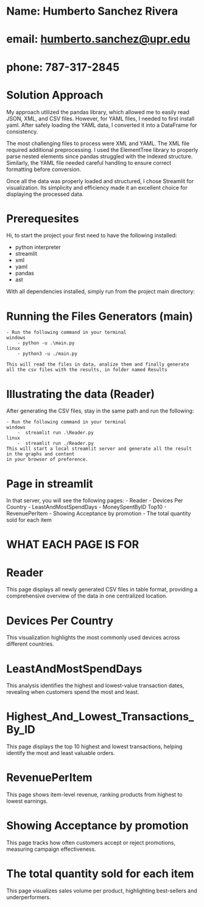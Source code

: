 # Name: Humberto Sanchez Rivera
# email: humberto.sanchez@upr.edu
# phone: 787-317-2845


# Solution Approach
My approach utilized the pandas library, which allowed me to easily read JSON, XML, and CSV files. However, for YAML files, I needed to first install yaml. After safely loading the YAML data, I converted it into a DataFrame for consistency.

The most challenging files to process were XML and YAML. The XML file required additional preprocessing. I used the ElementTree library to properly parse nested elements since pandas struggled with the indexed structure. Similarly, the YAML file needed careful handling to ensure correct formatting before conversion.

Once all the data was properly loaded and structured, I chose Streamlit for visualization. Its simplicity and efficiency made it an excellent choice for displaying the processed data.

# Prerequesites

Hi, to start the project your first need to have the following installed:

   -  python interpreter
   -  streamlit
   -  xml
   -  yaml
   -  pandas
   -  ast

With all dependencies installed, simply run from the project main directory:

# Running the Files Generators (main)

    - Run the following command in your terminal
    windows
        - python -u .\main.py
    linux
        - python3 -u ./main.py

    This will read the files in data, analize them and finally generate all the csv files with the results, in folder named Results

# Illustrating the data (Reader)
After generating the CSV files, stay in the same path and run the following:

    - Run the following command in your terminal
    windows
        -  streamlit run .\Reader.py
    linux
        -  streamlit run ./Reader.py
    This will start a local streamlit server and generate all the result in the graphs and content  
    in your browser of preference.

# Page in streamlit
In that server, you will see the following pages:
    - Reader
    - Devices Per Country
    - LeastAndMostSpendDays
    - MoneySpentByID Top10
    - RevenuePerItem
    - Showing Acceptance by promotion
    - The total quantity sold for each item

#                                          WHAT EACH PAGE IS FOR

#                                                   Reader
This page displays all newly generated CSV files in table format, providing a comprehensive overview of the data in one centralized location.
#                                                   Devices Per Country
This visualization highlights the most commonly used devices across different countries.
#                                                   LeastAndMostSpendDays
This analysis identifies the highest and lowest-value transaction dates, revealing when customers spend the most and least.
#                                                   Highest_And_Lowest_Transactions_By_ID
This page displays the top 10 highest and lowest transactions, helping identify the most and least valuable orders.
#                                                   RevenuePerItem
This page shows item-level revenue, ranking products from highest to lowest earnings.
#                                                   Showing Acceptance by promotion
This page tracks how often customers accept or reject promotions, measuring campaign effectiveness.
#                                                   The total quantity sold for each item
This page visualizes sales volume per product, highlighting best-sellers and underperformers.